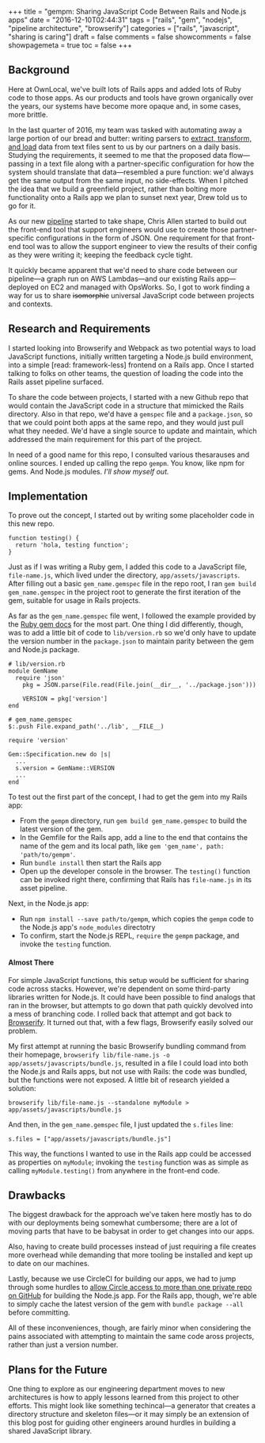 +++
title = "gempm: Sharing JavaScript Code Between Rails and Node.js apps"
date = "2016-12-10T02:44:31"
tags = ["rails", "gem", "nodejs", "pipeline architecture", "browserify"]
categories = ["rails", "javascript", "sharing is caring"]
draft = false
comments = false
showcomments = false
showpagemeta = true
toc = false
+++

## Background

Here at OwnLocal, we've built lots of Rails apps and added lots of Ruby code to those apps. As our products and tools have grown organically over the years, our systems have become more opaque and, in some cases, more brittle.

In the last quarter of 2016, my team was tasked with automating away a large portion of our bread and butter: writing parsers to [extract, transform, and load](https://en.wikipedia.org/wiki/Extract,_transform,_load) data from text files sent to us by our partners on a daily basis. Studying the requirements, it seemed to me that the proposed data flow&mdash;passing in a text file along with a partner-specific configuration for how the system should translate that data&mdash;resembled a pure function: we'd always get the same output from the same input, no side-effects. When I pitched the idea that we build a greenfield project, rather than bolting more functionality onto a Rails app we plan to sunset next year, Drew told us to go for it.

As our new [pipeline](https://en.wikipedia.org/wiki/Pipeline_(software)) started to take shape, Chris Allen started to build out the front-end tool that support engineers would use to create those partner-specific configurations in the form of JSON. One requirement for that front-end tool was to allow the support engineer to view the results of their config as they were writing it; keeping the feedback cycle tight.

It quickly became apparent that we'd need to share code between our pipeline&mdash;a graph run on AWS Lambdas&mdash;and our existing Rails app&mdash;deployed on EC2 and managed with OpsWorks. So, I got to work finding a way for us to share ~~isomorphic~~ universal JavaScript code between projects and contexts.

## Research and Requirements

I started looking into Browserify and Webpack as two potential ways to load JavaScript functions, initially written targeting a Node.js build environment, into a simple [read: framework-less] frontend on a Rails app. Once I started talking to folks on other teams, the question of loading the code into the Rails asset pipeline surfaced.

To share the code between projects, I started with a new Github repo that would contain the JavaScript code in a structure that mimicked the Rails directory. Also in that repo, we'd have a `gemspec` file and a `package.json`, so that we could point both apps at the same repo, and they would just pull what they needed. We'd have a single source to update and maintain, which addressed the main requirement for this part of the project.

In need of a good name for this repo, I consulted various thesarauses and online sources. I ended up calling the repo `gempm`. You know, like npm for gems. And Node.js modules. _I'll show myself out._

## Implementation

To prove out the concept, I started out by writing some placeholder code in this new repo.

```
function testing() {
  return 'hola, testing function';
}
```

Just as if I was writing a Ruby gem, I added this code to a JavaScript file, `file-name.js`, which lived under the directory, `app/assets/javascripts`. After filling out a basic `gem_name.gemspec` file in the repo root, I ran `gem build gem_name.gemspec` in the project root to generate the first iteration of the gem, suitable for usage in Rails projects.

As far as the `gem_name.gemspec` file went, I followed the example provided by the [Ruby gem docs](http://guides.rubygems.org/make-your-own-gem/) for the most part. One thing I did differently, though, was to add a little bit of code to `lib/version.rb` so we'd only have to update the version number in the `package.json` to maintain parity between the gem and Node.js package.

```
# lib/version.rb
module GemName
  require 'json'
    pkg = JSON.parse(File.read(File.join(__dir__, '../package.json')))

    VERSION = pkg['version']
end
```

```
# gem_name.gemspec
$:.push File.expand_path('../lib', __FILE__)

require 'version'

Gem::Specification.new do |s|
  ...
  s.version = GemName::VERSION
  ...
end
```

To test out the first part of the concept, I had to get the gem into my Rails app:

- From the `gempm` directory, run `gem build gem_name.gemspec` to build the latest version of the gem.
- In the Gemfile for the Rails app, add a line to the end that contains the name of the gem and its local path, like `gem 'gem_name', path: 'path/to/gempm'`.
- Run `bundle install` then start the Rails app
- Open up the developer console in the browser. The `testing()` function can be invoked right there, confirming that Rails has `file-name.js` in its asset pipeline.

Next, in the Node.js app:

- Run `npm install --save path/to/gempm`, which copies the `gempm` code to the Node.js app's `node_modules` directotry
- To confirm, start the Node.js REPL, `require` the `gempm` package, and invoke the `testing` function.

#### Almost There

For simple JavaScript functions, this setup would be sufficient for sharing code across stacks. However, we're dependent on some third-party libraries written for Node.js. It could have been possible to find analogs that ran in the browser, but attempts to go down that path quickly devolved into a mess of branching code. I rolled back that attempt and got back to [Browserify](http://browserify.org/). It turned out that, with a few flags, Browserify easily solved our problem.

My first attempt at running the basic Browserify bundling command from their homepage, `browserify lib/file-name.js -o app/assets/javascripts/bundle.js`, resulted in a file I could load into both the Node.js and Rails apps, but not use with Rails: the code was bundled, but the functions were not exposed. A little bit of research yielded a solution:

```
browserify lib/file-name.js --standalone myModule > app/assets/javascripts/bundle.js
```

And then, in the `gem_name.gemspec` file, I just updated the `s.files` line:

```
s.files = ["app/assets/javascripts/bundle.js"]
```

This way, the functions I wanted to use in the Rails app could be accessed as properties on `myModule`; invoking the `testing` function was as simple as calling `myModule.testing()` from anywhere in the front-end code.

## Drawbacks

The biggest drawback for the approach we've taken here mostly has to do with our deployments being somewhat cumbersome; there are a lot of moving parts that have to be babysat in order to get changes into our apps.

Also, having to create build processes instead of just requiring a file creates more overhead while demanding that more tooling be installed and kept up to date on our machines. 

Lastly, because we use CircleCI for building our apps, we had to jump through some hurdles to [allow Circle access to more than one private repo on GitHub](https://circleci.com/docs/github-security-ssh-keys/#machine-user-keys) for building the Node.js app. For the Rails app, though, we're able to simply cache the latest version of the gem with `bundle package --all` before committing.

All of these inconveniences, though, are fairly minor when considering the pains associated with attempting to maintain the same code aross projects, rather than just a version number. 

## Plans for the Future

One thing to explore as our engineering department moves to new architectures is how to apply lessons learned from this project to other efforts. This might look like something techincal&mdash;a generator that creates a directory structure and skeleton files&mdash;or it may simply be an extension of this blog post for guiding other engineers around hurdles in building a shared JavaScript library.























